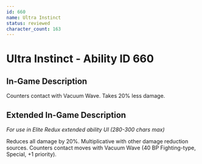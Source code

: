 ```yaml
---
id: 660
name: Ultra Instinct
status: reviewed
character_count: 163
---
```


# Ultra Instinct - Ability ID 660

## In-Game Description
Counters contact with Vacuum Wave. Takes 20% less damage.

## Extended In-Game Description
*For use in Elite Redux extended ability UI (280-300 chars max)*

Reduces all damage by 20%. Multiplicative with other damage reduction sources. Counters contact moves with Vacuum Wave (40 BP Fighting-type, Special, +1 priority).